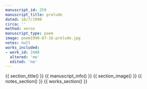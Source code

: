 ```yaml
---
manuscript_id: 259
manuscript_title: prelude
dated: 16/7/1990
circa: ''
method: xerox
manuscript_type: poem
image: poem1990-07-16-prelude.jpg
notes: null
works_included:
- work_id: 2488
  altered: 'no'
  edited: 'no'
---
```


{{ section_title() }}
{{ manuscript_info() }}
{{ section_image() }}
{{ notes_section() }}
{{ works_section() }}
